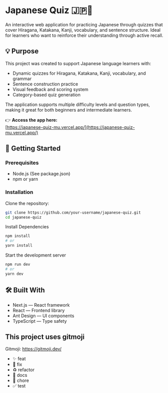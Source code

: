# Japanese Quiz 🇯🇵🧠

An interactive web application for practicing Japanese through quizzes that cover Hiragana, Katakana, Kanji, vocabulary, and sentence structure. Ideal for learners who want to reinforce their understanding through active recall.

## 💡 Purpose

This project was created to support Japanese language learners with:

- Dynamic quizzes for Hiragana, Katakana, Kanji, vocabulary, and grammar
- Sentence construction practice
- Visual feedback and scoring system
- Category-based quiz generation

The application supports multiple difficulty levels and question types, making it great for both beginners and intermediate learners.

👉 **Access the app here:**  
[https://japanese-quiz-mu.vercel.app/](https://japanese-quiz-mu.vercel.app/)

## 🚀 Getting Started

### Prerequisites

- Node.js (See package.json)
- npm or yarn

### Installation

Clone the repository:

```bash
git clone https://github.com/your-username/japanese-quiz.git
cd japanese-quiz
```

Install Dependencies

```bash
npm install
# or
yarn install
```

Start the development server

```bash
npm run dev
# or
yarn dev
```

## 🛠 Built With

- Next.js — React framework
- React — Frontend library
- Ant Design — UI components
- TypeScript — Type safety

## This project uses gitmoji

Gitmoji: https://gitmoji.dev/

- ✨ feat
- 🐛 fix
- ♻️ refactor
- 📝 docs
- 🔧 chore
- ✅ test
